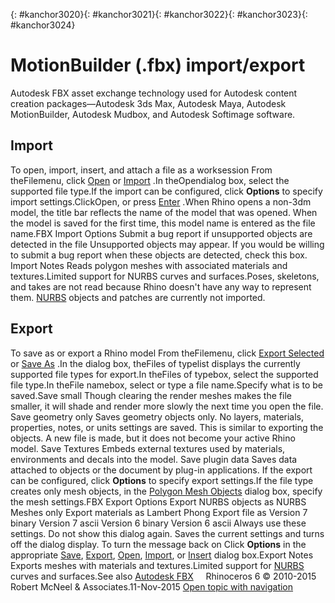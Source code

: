 ---
---

{: #kanchor3020}{: #kanchor3021}{: #kanchor3022}{: #kanchor3023}{: #kanchor3024}
# MotionBuilder (.fbx) import/export
Autodesk FBX asset exchange technology used for Autodesk content creation packages—Autodesk 3ds Max, Autodesk Maya, Autodesk MotionBuilder, Autodesk Mudbox, and Autodesk Softimage software.

## Import
To open, import, insert, and attach a file as a worksession
From theFilemenu, click [Open](open.html) or [Import](import.html) .In theOpendialog box, select the supported file type.If the import can be configured, click **Options** to specify import settings.ClickOpen, or press [Enter](enter-key.html) .When Rhino opens a non-3dm model, the title bar reflects the name of the model that was opened. When the model is saved for the first time, this model name is entered as the file name.FBX Import Options
Submit a bug report if unsupported objects are detected in the file
Unsupported objects may appear. If you would be willing to submit a bug report when these objects are detected, check this box.
Import Notes
Reads polygon meshes with associated materials and textures.Limited support for NURBS curves and surfaces.Poses, skeletons, and takes are not read because Rhino doesn't have any way to represent them. [NURBS](http://www.rhino3d.com/nurbs) objects and patches are currently not imported.
## Export
To save as or export a Rhino model
From theFilemenu, click [Export Selected](export.html) or [Save As](save.html#saveas) .In the dialog box, theFiles of typelist displays the currently supported file types for export.In theFiles of typebox, select the supported file type.In theFile namebox, select or type a file name.Specify what is to be saved.Save small
Though clearing the render meshes makes the file smaller, it will shade and render more slowly the next time you open the file.
Save geometry only
Saves geometry objects only. No layers, materials, properties, notes, or units settings are saved.
This is similar to exporting the objects. A new file is made, but it does not become your active Rhino model.
Save Textures
Embeds external textures used by materials, environments and decals into the model.
Save plugin data
Saves data attached to objects or the document by plug-in applications.
If the export can be configured, click **Options** to specify export settings.If the file type creates only mesh objects, in the [Polygon Mesh Objects](polygon-mesh-simple-options.html) dialog box, specify the mesh settings.FBX Export Options
Export NURBS objects as
NURBS
Meshes only
Export materials as
Lambert
Phong
Export file as
Version 7 binary
Version 7 ascii
Version 6 binary
Version 6 ascii
Always use these settings. Do not show this dialog again.
Saves the current settings and turns off the dialog display.
To turn the message back on
Click **Options** in the appropriate [Save](save.html), [Export](export.html), [Open](open.html), [Import](import.html), or [Insert](insert.html) dialog box.Export Notes
Exports meshes with materials and textures.Limited support for [NURBS](http://www.rhino3d.com/nurbs) curves and surfaces.See also
 [Autodesk FBX](http://www.autodesk.com/products/motionbuilder/overview) 
&#160;
&#160;
Rhinoceros 6 © 2010-2015 Robert McNeel &amp; Associates.11-Nov-2015
 [Open topic with navigation](motionbuilder-fbx-import-export.html) 

